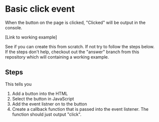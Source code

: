 # Basic click event

When the button on the page is clicked, "Clicked" will be output in the console.

[Link to working example]

See if you can create this from scratch.  If not try to follow the steps below.  If the steps don't help, checkout out the "answer" branch from this repository which will containing a working example.

## Steps

This tells you

1. Add a button into the HTML
1. Select the button in JavaScript
1. Add the event listner on to the button
1. Create a callback function that is passed into the event listener.  The function should just output "click".